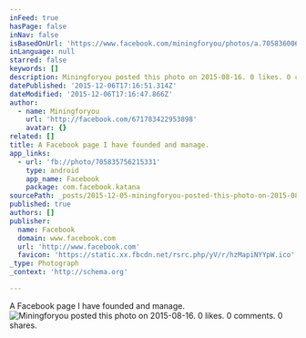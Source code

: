 ```yaml
---
inFeed: true
hasPage: false
inNav: false
isBasedOnUrl: 'https://www.facebook.com/miningforyou/photos/a.705836006215306.1073741827.671783422953898/705835756215331/?type=3'
inLanguage: null
starred: false
keywords: []
description: Miningforyou posted this photo on 2015-08-16. 0 likes. 0 comments. 0 shares.
datePublished: '2015-12-06T17:16:51.314Z'
dateModified: '2015-12-06T17:16:47.866Z'
author:
  - name: Miningforyou
    url: 'http://facebook.com/671783422953898'
    avatar: {}
related: []
title: A Facebook page I have founded and manage.
app_links:
  - url: 'fb://photo/705835756215331'
    type: android
    app_name: Facebook
    package: com.facebook.katana
sourcePath: _posts/2015-12-05-miningforyou-posted-this-photo-on-2015-08-16-0-likes-0-com.md
published: true
authors: []
publisher:
  name: Facebook
  domain: www.facebook.com
  url: 'http://www.facebook.com'
  favicon: 'https://static.xx.fbcdn.net/rsrc.php/yV/r/hzMapiNYYpW.ico'
_type: Photograph
_context: 'http://schema.org'

---
```

A Facebook page I have founded and manage.
![Miningforyou posted this photo on 2015-08-16&period; 0 likes&period; 0 comments&period; 0 shares&period;](https://scontent.xx.fbcdn.net/hphotos-xpf1/t31.0-8/s720x720/11834679_705835756215331_1880948889273587285_o.jpg)